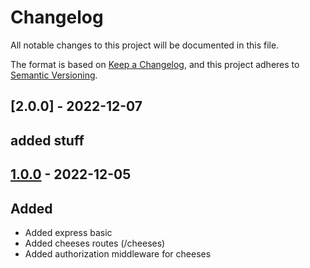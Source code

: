 # Changelog

All notable changes to this project will be documented in this file.

The format is based on [Keep a Changelog](https://keepachangelog.com/en/1.0.0/),
and this project adheres to [Semantic Versioning](https://semver.org/spec/v2.0.0.html).

## [2.0.0] - 2022-12-07

## added stuff

## [1.0.0] - 2022-12-05

## Added

- Added express basic
- Added cheeses routes (/cheeses)
- Added authorization middleware for cheeses

[1.0.0]: https://github.com/simonnyholm/express-ex1/releases/tag/v1.0.0
